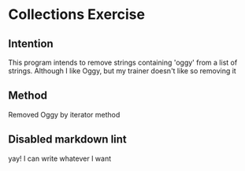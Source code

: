 <!-- markdownlint-disable -->
# Collections Exercise

## Intention

This program intends to remove strings containing 'oggy' from a list of strings.
Although I like Oggy, but my trainer doesn't like so removing it

## Method

Removed Oggy by iterator method

## Disabled markdown lint 

yay! I can write whatever I want
